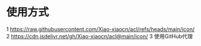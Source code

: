 # 使用方式
 1 https://raw.githubusercontent.com/Xiao-xiaocn/acl/refs/heads/main/icon/
 2 https://cdn.jsdelivr.net/gh/Xiao-xiaocn/acl@main/icon/
 3 使用GitHub代理
